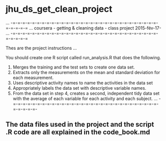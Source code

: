 # jhu_ds_get_clean_project

 ...	-=-=-=-=-=-=-=-=-=-=-=-=-=-=-=-=-=-=-=-=-=-=-=-=-=-=-=-=-=-=-=-=-=-=-=
 ...			coursera - getting & cleaning data - class project
                                               2015-fév-17-
 ...	-=-=-=-=-=-=-=-=-=-=-=-=-=-=-=-=-=-=-=-=-=-=-=-=-=-=-=-=-=-=-=-=-=-=-=
 
 Thes are the project instructions  ...

   You should create one R script called run_analysis.R that does the following. 

   1. Merges the training and the test sets to create one data set.
   2. Extracts only the measurements on the mean and standard deviation for each measurement. 
   3. Uses descriptive activity names to name the activities in the data set
   4. Appropriately labels the data set with descriptive variable names. 
   5. From the data set in step 4, creates a second, independent tidy data set with the average of each variable for each activity and each subject.
 ...  -=-=-=-=-=-=-=-=-=-=-=-=-=-=-=-=-=-=-=-=-=-=-=-=-=-=-=-=-=-=-=-=-=-=-=-
 
 
## The data files used in the project and the script .R code are all explained in the code_book.md
 
 
